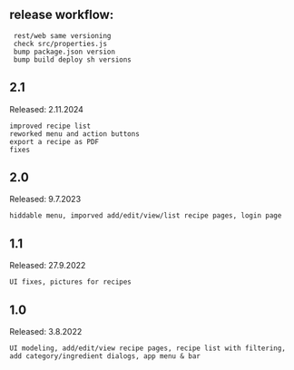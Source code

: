 ## release workflow:

     rest/web same versioning
     check src/properties.js
     bump package.json version
     bump build deploy sh versions 

## 2.1
Released: 2.11.2024

    improved recipe list
    reworked menu and action buttons
    export a recipe as PDF
    fixes

## 2.0
Released: 9.7.2023

    hiddable menu, imporved add/edit/view/list recipe pages, login page

## 1.1
Released: 27.9.2022

    UI fixes, pictures for recipes

## 1.0
Released: 3.8.2022

    UI modeling, add/edit/view recipe pages, recipe list with filtering, add category/ingredient dialogs, app menu & bar